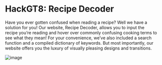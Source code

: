 # HackGT8: Recipe Decoder

Have you ever gotten confused when reading a recipe? Well we have a solution for you! Our website, Recipe Decoder, allows you to input the recipe you’re reading and hover over commonly confusing cooking terms to see what they mean! For your convenience, we’ve also included a search function and a compiled dictionary of keywords. But most importantly, our website offers you the luxury of visually pleasing designs and transitions. 

![image](https://user-images.githubusercontent.com/72580357/138578570-994645e3-52b5-41b0-918b-c0d0517f07a8.png)
